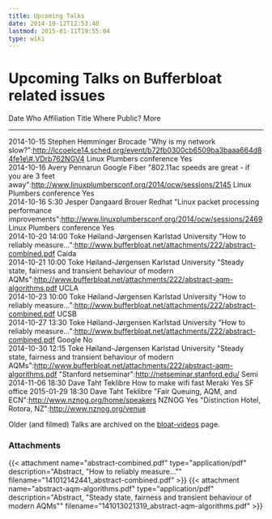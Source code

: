 ```yaml
---
title: Upcoming Talks
date: 2014-10-12T12:53:40
lastmod: 2015-01-11T19:55:04
type: wiki
---
```

Upcoming Talks on Bufferbloat related issues
============================================

  Date               Who                      Affiliation           Title                                                                                                                                    Where                                                   Public?   More
  ------------------ ------------------------ --------------------- ---------------------------------------------------------------------------------------------------------------------------------------- ------------------------------------------------------- --------- ------------------------------------------------------------
  2014-10-15         Stephen Hemminger        Brocade               "Why is my network slow?":http://lccoelce14.sched.org/event/b72fb0300cb6509ba3baaa664d84fe1e\#.VDrb762NGV4                               Linux Plumbers conference                               Yes       
  2014-10-16         Avery Pennarun           Google Fiber          "802.11ac speeds are great - if you are 3 feet away":http://www.linuxplumbersconf.org/2014/ocw/sessions/2145                             Linux Plumbers conference                               Yes       
  2014-10-16 5:30    Jesper Dangaard Brouer   Redhat                "Linux packet processing performance improvements":http://www.linuxplumbersconf.org/2014/ocw/sessions/2469                               Linux Plumbers conference                               Yes       
  2014-10-20 14:00   Toke Høiland-Jørgensen   Karlstad University   "How to reliably measure...":http://www.bufferbloat.net/attachments/222/abstract-combined.pdf                                            Caida                                                             
  2014-10-21 10:00   Toke Høiland-Jørgensen   Karlstad University   "Steady state, fairness and transient behaviour of modern AQMs":http://www.bufferbloat.net/attachments/222/abstract-aqm-algorithms.pdf   UCLA                                                              
  2014-10-23 10:00   Toke Høiland-Jørgensen   Karlstad University   "How to reliably measure...":http://www.bufferbloat.net/attachments/222/abstract-combined.pdf                                            UCSB                                                              
  2014-10-27 13:30   Toke Høiland-Jørgensen   Karlstad University   "How to reliably measure...":http://www.bufferbloat.net/attachments/222/abstract-combined.pdf                                            Google                                                  No        
  2014-10-30 12:15   Toke Høiland-Jørgensen   Karlstad University   "Steady state, fairness and transient behaviour of modern AQMs":http://www.bufferbloat.net/attachments/222/abstract-aqm-algorithms.pdf   "Stanford netseminar":http://netseminar.stanford.edu/   Semi      
  2014-11-06 18:30   Dave Taht                Teklibre              How to make wifi fast                                                                                                                    Meraki                                                  Yes       SF office
  2015-01-29 18:30   Dave Taht                Teklibre              "Fair Queuing, AQM, and ECN":http://www.nznog.org/home/speakers                                                                          NZNOG                                                   Yes       "Distinction Hotel, Rotora, NZ":http://www.nznog.org/venue

Older (and filmed) Talks are archived on the
[bloat-videos](/cerowrt/wiki/Bloat-videos.md) page.

### Attachments
{{< attachment name="abstract-combined.pdf" type="application/pdf" description="Abstract, \"How to reliably measure...\"" filename="141012142441_abstract-combined.pdf" >}}
{{< attachment name="abstract-aqm-algorithms.pdf" type="application/pdf" description="Abstract, \"Steady state, fairness and transient behaviour of modern AQMs\"" filename="141013021319_abstract-aqm-algorithms.pdf" >}}
